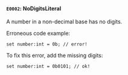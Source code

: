 #### `E0002`: NoDigitsLiteral

A number in a non-decimal base has no digits.

Erroneous code example:
```
set number:int = 0b; // error!
```

To fix this error, add the missing digits:
```
set number:int = 0b0101; // ok!
```